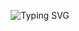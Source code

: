 <p align="center">
  <img src="https://readme-typing-svg.herokuapp.com?font=Lobster&pause=1000&width=1200&lines=Hola+Amigo" alt="Typing SVG">
</p>
